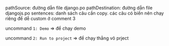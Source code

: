 pathSource: đường dẫn file django.po
pathDestination: đường dẫn file djangojs.po
sentences: danh sách câu cần copy. các câu có biến nên chạy riêng để dễ custom ở comment 3

uncommand `1: Demo` => để chạy demo

uncommand `2: Run to project` => để chạy thẳng vô prject

